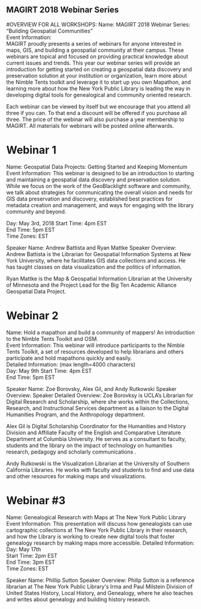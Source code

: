 ## MAGIRT 2018 Webinar Series

#OVERVIEW FOR ALL WORKSHOPS:
Name:  MAGIRT 2018 Webinar Series: “Building Geospatial Communities”           
Event Information:   
MAGIRT proudly presents a series of webinars for anyone interested in maps, GIS, and building a geospatial community at their campus. These webinars are topical and focused on providing practical knowledge about current issues and trends. This year our webinar series will provide an introduction for getting started on creating a geospatial data discovery and preservation solution at your institution or organization, learn more about the Nimble Tents toolkit and leverage it to start up you own Mapathon, and learning more about how the New York Public Library is leading the way in developing digital tools for genealogical and community oriented research.

Each webinar can be viewed by itself but we encourage that you attend all three if you can. To that end a discount will be offered if you purchase all three. The price of the webinar will also purchase a year membership to MAGIRT. All materials for webinars will be posted online afterwards.
 
# Webinar 1
Name:  Geospatial Data Projects: Getting Started and Keeping Momentum          
Event Information: This webinar is designed to be an introduction to starting and maintaining a geospatial data discovery and preservation solution. While we focus on the work of the GeoBlacklight software and community, we talk about strategies for communicating the overall vision and needs for GIS data preservation and discovery, established best practices for metadata creation and management, and ways for engaging with the library community and beyond.
   
Day: May 3rd, 2018
Start Time:   4pm EST   	    
End Time:    5pm EST    	    
Time Zones:  EST   
 
Speaker Name: Andrew Battista and Ryan Mattke
Speaker Overview:
Andrew Battista is the Librarian for Geospatial Information Systems at New York University, where he facilitates GIS data collections and access. He has taught classes on data visualization and the politics of information.

Ryan Mattke is the Map & Geospatial Information Librarian at the University of Minnesota and the Project Lead for the Big Ten Academic Alliance Geospatial Data Project.      
 


# Webinar 2
Name:  Hold a mapathon and build a community of mappers! An introduction to the Nimble Tents Toolkit and OSM.     
Event Information:   This webinar will introduce participants to the Nimble Tents Toolkit, a set of resources developed to help librarians and others participate and hold mapathons quickly and easily.     
Detailed Information:
(max length=4000 characters)    
Day: May 9th
Start Time: 4pm EST  	    
End Time: 5pm EST       	     
 
Speaker Name: Zoe Borovsky, Alex Gil, and Andy Rutkowski
Speaker Overview:
Speaker Detailed Overview:
Zoe Borovksy is UCLA’s Librarian for Digital Research and Scholarship, where she works within the Collections, Research, and Instructional Services department as a liaison to the Digital Humanities Program, and the Anthropology department. 

Alex Gil is Digital Scholarship Coordinator for the Humanities and History Division and Affiliate Faculty of the English and Comparative Literature Department at Columbia University. He serves as a consultant to faculty, students and the library on the impact of technology on humanities research, pedagogy and scholarly communications  .

Andy Rutkowski is the Visualization Librarian at the University of Southern California Libraries. He works with faculty and students to find and use data and other resources for making maps and visualizations.

# Webinar #3
Name:  Genealogical Research with Maps at The New York Public Library       
Event Information: This presentation will discuss how genealogists can use cartographic collections at The New York Public Library in their research, and how the Library is working to create new digital tools that foster genealogy research by making maps more accessible.
Detailed Information:  
Day: May 17th	
Start Time: 2pm EST      	    
End Time: 3pm EST        	    
Time Zones:  EST  
 
Speaker Name: Phillip Sutton
Speaker Overview:
Philip Sutton is a reference librarian at The New York Public Library's Irma and Paul Milstein Division of United States History, Local History, and Genealogy, where he also teaches and writes about genealogy and building history research. 
